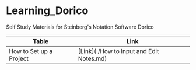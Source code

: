 # Learning_Dorico
Self Study Materials for Steinberg's Notation Software Dorico 



| Table                   | Link                                     |
| ----------------------- | ---------------------------------------- |
| How to Set up a Project | [Link](./How to Input and Edit Notes.md) |

